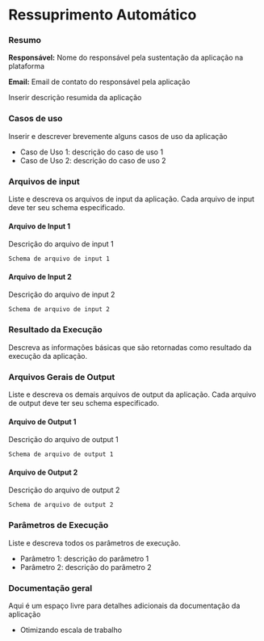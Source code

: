 # Ressuprimento Automático

### Resumo

**Responsável:** Nome do responsável pela sustentação da aplicação na plataforma 

**Email:** Email de contato do responsável pela aplicação

Inserir descrição resumida da aplicação

### Casos de uso

Inserir e descrever brevemente alguns casos de uso da aplicação

* Caso de Uso 1: descrição do caso de uso 1
* Caso de Uso 2: descrição do caso de uso 2

### Arquivos de input

Liste e descreva os arquivos de input da aplicação. Cada arquivo de input deve ter seu schema especificado.

#### Arquivo de Input 1

Descrição do arquivo de input 1

```text
Schema de arquivo de input 1
```

#### Arquivo de Input 2

Descrição do arquivo de input 2

```text
Schema de arquivo de input 2
```

### Resultado da Execução

Descreva as informações básicas que são retornadas como resultado da execução da aplicação.

### Arquivos Gerais de Output

Liste e descreva os demais arquivos de output da aplicação. Cada arquivo de output deve ter seu schema especificado.

#### Arquivo de Output 1

Descrição do arquivo de output 1

```text
Schema de arquivo de output 1
```

#### Arquivo de Output 2

Descrição do arquivo de output 2

```text
Schema de arquivo de output 2
```

### Parâmetros de Execução

Liste e descreva todos os parâmetros de execução.

* Parâmetro 1: descrição do parâmetro 1
* Parâmetro 2: descrição do parâmetro 2

### Documentação geral

Aqui é um espaço livre para detalhes adicionais da documentação da aplicação

* Otimizando escala de trabalho


